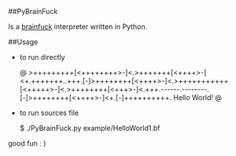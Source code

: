 ##PyBrainFuck

Is a [brainfuck](http://zh.wikipedia.org/wiki/Brainfuck) interpreter written in Python.

##Usage

- to run directly

	@ >+++++++++[<++++++++>-]<.>+++++++[<++++>-]<+.+++++++..+++.[-]>++++++++[<++++>-]<.>+++++++++++[<+++++>-]<.>++++++++[<+++>-]<.+++.------.--------.[-]>++++++++[<++++>-]<+.[-]++++++++++.
	Hello World!
	@ 

- to run sources file

	$ ./PyBrainFuck.py example/HelloWorld1.bf


good fun : )
